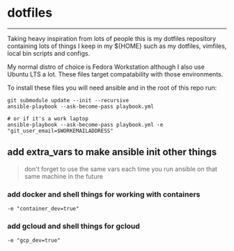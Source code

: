 # dotfiles

---

Taking heavy inspiration from lots of people this is my dotfiles repository containing lots of things I keep in my ${HOME} such as my dotfiles, vimfiles, local bin scripts and configs.

My normal distro of choice is Fedora Workstation although I also use Ubuntu LTS a lot. These files target compatability with those environments.

To install these files you will need ansible and in the root of this repo run:

```shell
git submodule update --init --recursive
ansible-playbook --ask-become-pass playbook.yml

# or if it's a work laptop
ansible-playbook --ask-become-pass playbook.yml -e "git_user_email=$WORKEMAILADDRESS"
```

## add extra_vars to make ansible init other things

> don't forget to use the same vars each time you run ansible on that same machine in the future

### add docker and shell things for working with containers
```shell
-e "container_dev=true"
```

### add gcloud and shell things for gcloud
```shell
-e "gcp_dev=true"
```
